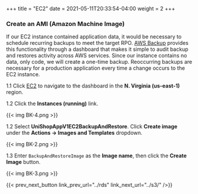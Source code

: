 +++
title = "EC2"
date =  2021-05-11T20:33:54-04:00
weight = 2
+++

### Create an AMI (Amazon Machine Image)

If our EC2 instance contained application data, it would be necessary to schedule recurring backups to meet the target RPO. [AWS Backup](https://aws.amazon.com/backup) provides this functionality through a dashboard that makes it simple to audit backup and restores activity across AWS services. Since our instance contains no data, only code, we will create a one-time backup. Reoccurring backups are necessary for a production application every time a change occurs to the EC2 instance.

1.1 Click [EC2](https://us-east-1.console.aws.amazon.com/ec2/home?region=us-east-1#/) to navigate to the dashboard in the **N. Virginia (us-east-1)** region.

1.2 Click the **Instances (running)** link.

{{< img BK-4.png >}}

1.2 Select **UniShopAppV1EC2BackupAndRestore**.  Click **Create image** under the **Actions -> Images and Templates** dropdown.

{{< img BK-2.png >}}

1.3 Enter `BackupAndRestoreImage` as the **Image name**, then click the **Create Image** button.

{{< img BK-3.png >}}

{{< prev_next_button link_prev_url="../rds" link_next_url="../s3/" />}}
